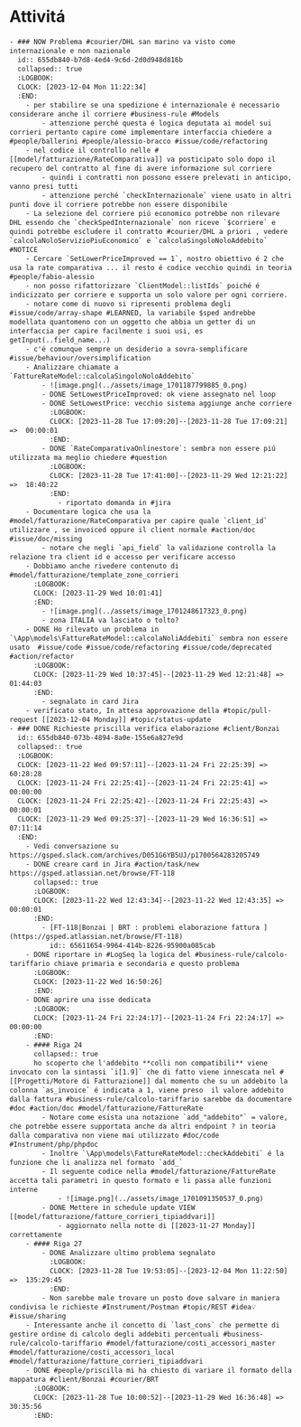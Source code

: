 # Attivitá
	- ### NOW Problema #courier/DHL san marino va visto come internazionale e non nazionale
	  id:: 655db840-b7d8-4ed4-9c6d-2d0d948d816b
	  collapsed:: true
	  :LOGBOOK:
	  CLOCK: [2023-12-04 Mon 11:22:34]
	  :END:
		- per stabilire se una spedizione é internazionale é necessario considerare anche il corriere #business-rule #Models
			- attenzione perché questa é logica deputata ai model sui corrieri pertanto capire come implementare interfaccia chiedere a #people/ballerini #people/alessio-bracco #issue/code/refactoring
		- nel codice il controllo nelle #[[model/fatturazione/RateComparativa]] va posticipato solo dopo il recupero del contratto al fine di avere informazione sul corriere
			- quindi i contratti non possono essere prelevati in anticipo, vanno presi tutti
			- attenzione perché `checkInternazionale` viene usato in altri punti dove il corriere potrebbe non essere disponibile
		- La selezione del corriere piú economico potrebbe non rilevare DHL essendo che `checkSpedInternazionale` non riceve `$corriere` e quindi potrebbe escludere il contratto #courier/DHL a priori , vedere `calcolaNoloServizioPiuEconomico` e `calcolaSingoloNoloAddebito` #NOTICE
		- Cercare `SetLowerPriceImproved == 1`, nostro obiettivo é 2 che usa la rate comparativa ... il resto é codice vecchio quindi in teoria #people/fabio-alessio
		- non posso rifattorizzare `ClientModel::listIds` poiché é indicizzato per corriere e supporta un solo valore per ogni corriere.
		- notare come di nuovo si ripresenti problema degli #issue/code/array-shape #LEARNED, la variabile $sped andrebbe modellata quantomeno con un oggetto che abbia un getter di un interfaccia per capire facilmente i suoi usi, es getInput(..field_name...)
		- c'é comunque sempre un desiderio a sovra-semplificare #issue/behaviour/oversimplification
		- Analizzare chiamate a `FattureRateModel::calcolaSingoloNoloAddebito`
			- ![image.png](../assets/image_1701187799885_0.png)
			- DONE SetLowestPriceImproved: ok viene assegnato nel loop
			- DONE SetLowestPrice: vecchio sistema aggiunge anche corriere
			  :LOGBOOK:
			  CLOCK: [2023-11-28 Tue 17:09:20]--[2023-11-28 Tue 17:09:21] =>  00:00:01
			  :END:
			- DONE `RateComparativaOnlinestore`: sembra non essere piú utilizzata ma meglio chiedere #question
			  :LOGBOOK:
			  CLOCK: [2023-11-28 Tue 17:41:00]--[2023-11-29 Wed 12:21:22] =>  18:40:22
			  :END:
				- riportato domanda in #jira
		- Documentare logica che usa la #model/fatturazione/RateComparativa per capire quale `client_id` utilizzare , se invoiced oppure il client normale #action/doc #issue/doc/missing
			- notare che negli `api_field` la validazione controlla la relazione tra client id e accesso per verificare accesso
		- Dobbiamo anche rivedere contenuto di #model/fatturazione/template_zone_corrieri
		  :LOGBOOK:
		  CLOCK: [2023-11-29 Wed 10:01:41]
		  :END:
			- ![image.png](../assets/image_1701248617323_0.png)
			- zona ITALIA va lasciato o tolto?
		- DONE Ho rilevato un problema in `\App\models\FattureRateModel::calcolaNoliAddebiti` sembra non essere usato  #issue/code #issue/code/refactoring #issue/code/deprecated #action/refactor
		  :LOGBOOK:
		  CLOCK: [2023-11-29 Wed 10:37:45]--[2023-11-29 Wed 12:21:48] =>  01:44:03
		  :END:
			- segnalato in card Jira
		- verificato stato, In attesa approvazione della #topic/pull-request [[2023-12-04 Monday]] #topic/status-update
	- ### DONE Richieste priscilla verifica elaborazione #client/Bonzai
	  id:: 655db840-073b-4894-8a0e-155e6a827e9d
	  collapsed:: true
	  :LOGBOOK:
	  CLOCK: [2023-11-22 Wed 09:57:11]--[2023-11-24 Fri 22:25:39] =>  60:28:28
	  CLOCK: [2023-11-24 Fri 22:25:41]--[2023-11-24 Fri 22:25:41] =>  00:00:00
	  CLOCK: [2023-11-24 Fri 22:25:42]--[2023-11-24 Fri 22:25:43] =>  00:00:01
	  CLOCK: [2023-11-29 Wed 09:25:37]--[2023-11-29 Wed 16:36:51] =>  07:11:14
	  :END:
		- Vedi conversazione su https://gsped.slack.com/archives/D051G6YB5UJ/p1700564283205749
		- DONE creare card in Jira #action/task/new https://gsped.atlassian.net/browse/FT-118
		  collapsed:: true
		  :LOGBOOK:
		  CLOCK: [2023-11-22 Wed 12:43:34]--[2023-11-22 Wed 12:43:35] =>  00:00:01
		  :END:
			- [FT-118|Bonzai | BRT : problemi elaborazione fattura ](https://gsped.atlassian.net/browse/FT-118)
			  id:: 65611654-9964-414b-8226-95900a085cab
		- DONE riportare in #LogSeq la logica del #business-rule/calcolo-tariffario chiave primaria e secondaria e questo problema
		  :LOGBOOK:
		  CLOCK: [2023-11-22 Wed 16:50:26]
		  :END:
		- DONE aprire una isse dedicata
		  :LOGBOOK:
		  CLOCK: [2023-11-24 Fri 22:24:17]--[2023-11-24 Fri 22:24:17] =>  00:00:00
		  :END:
		- #### Riga 24
		  collapsed:: true
		  ho scoperto che l'addebito **colli non compatibili** viene invocato con la sintassi `i[1.9]` che di fatto viene innescata nel #[[Progetti/Motore di Fatturazione]] dal momento che su un addebito la colonna `as_invoice` é indicata a 1, viene preso  il valore addebito dalla fattura #business-rule/calcolo-tariffario sarebbe da documentare #doc #action/doc #model/fatturazione/FattureRate
			- Notare come esista una notazione `add_"addebito"` = valore, che potrebbe essere supportata anche da altri endpoint ? in teoria dalla comparativa non viene mai utilizzato #doc/code #Instrument/php/phpdoc
			- Inoltre `\App\models\FattureRateModel::checkAddebiti` é la funzione che li analizza nel formato `add_`
			- Il seguente codice nella #model/fatturazione/FattureRate accetta tali parametri in questo formato e li passa alle funzioni interne
				- ![image.png](../assets/image_1701091350537_0.png)
			- DONE Mettere in schedule update VIEW [[model/fatturazione/fatture_corrieri_tipiaddvari]]
				- aggiornato nella notte di [[2023-11-27 Monday]] correttamente
		- #### Riga 27
			- DONE Analizzare ultimo problema segnalato
			  :LOGBOOK:
			  CLOCK: [2023-11-28 Tue 19:53:05]--[2023-12-04 Mon 11:22:50] =>  135:29:45
			  :END:
			- Non sarebbe male trovare un posto dove salvare in maniera condivisa le richieste #Instrument/Postman #topic/REST #idea💡 #issue/sharing
		- Interessante anche il concetto di `last_cons` che permette di gestire ordine di calcolo degli addebiti percentuali #business-rule/calcolo-tariffario #model/fatturazione/costi_accessori_master #model/fatturazione/costi_accessori_local #model/fatturazione/fatture_corrieri_tipiaddvari
		- DONE #people/priscilla mi ha chiesto di variare il formato della mappatura #client/Bonzai #courier/BRT
		  :LOGBOOK:
		  CLOCK: [2023-11-28 Tue 10:00:52]--[2023-11-29 Wed 16:36:48] =>  30:35:56
		  :END: